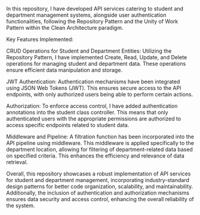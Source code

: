In this repository, I have developed API services catering to student and department management systems, alongside user authentication functionalities, following the Repository Pattern and the Unity of Work Pattern within the Clean Architecture paradigm.

Key Features Implemented:

CRUD Operations for Student and Department Entities: Utilizing the Repository Pattern, I have implemented Create, Read, Update, and Delete operations for managing student and department data. These operations ensure efficient data manipulation and storage.

JWT Authentication: Authentication mechanisms have been integrated using JSON Web Tokens (JWT). This ensures secure access to the API endpoints, with only authorized users being able to perform certain actions.

Authorization: To enforce access control, I have added authentication annotations into the student class controller. This means that only authenticated users with the appropriate permissions are authorized to access specific endpoints related to student data.

Middleware and Pipeline: A filtration function has been incorporated into the API pipeline using middleware. This middleware is applied specifically to the department location, allowing for filtering of department-related data based on specified criteria. This enhances the efficiency and relevance of data retrieval.

Overall, this repository showcases a robust implementation of API services for student and department management, incorporating industry-standard design patterns for better code organization, scalability, and maintainability. Additionally, the inclusion of authentication and authorization mechanisms ensures data security and access control, enhancing the overall reliability of the system.
